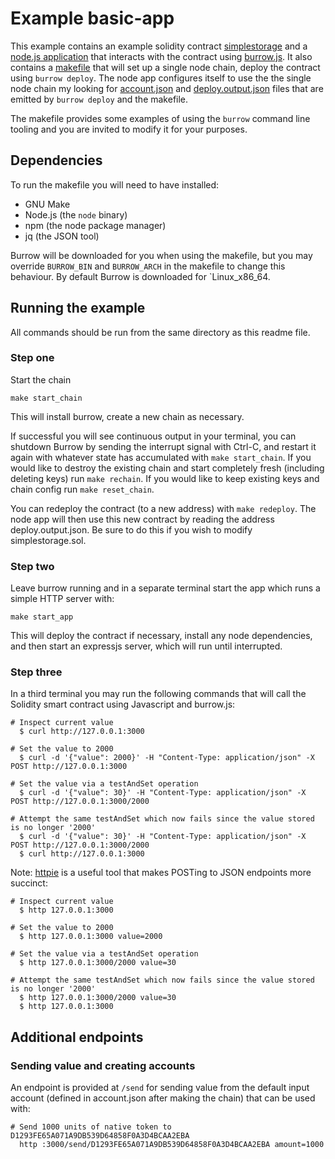 # Example basic-app

This example contains an example solidity contract [simplestorage](simplestorage.sol) and a [node.js application](app.js) that interacts with the contract using [burrow.js](../../burrow.js/README.md). It also contains a [makefile](makefile) that will set up a single node chain, deploy the contract using `burrow deploy`. The node app configures itself to use the the single node chain my looking for [account.json](account.json) and [deploy.output.json](deploy.output.json) files that are emitted by `burrow deploy` and the makefile.

The makefile provides some examples of using the `burrow` command line tooling and you are invited to modify it for your purposes.

## Dependencies
To run the makefile you will need to have installed:

- GNU Make
- Node.js (the `node` binary)
- npm (the node package manager)
- jq (the JSON tool)

Burrow will be downloaded for you when using the makefile, but you may override `BURROW_BIN` and `BURROW_ARCH` in the makefile to change this behaviour. By default Burrow is downloaded for `Linux_x86_64.

## Running the example

All commands should be run from the same directory as this readme file.

### Step one
Start the chain

```shell
make start_chain
```

This will install burrow, create a new chain as necessary.

If successful you will see continuous output in your terminal, you can shutdown Burrow by sending the interrupt signal with Ctrl-C, and restart it again with whatever state has accumulated with `make start_chain`. If you would like to destroy the existing chain and start completely fresh (including deleting keys) run `make rechain`. If you would like to keep existing keys and chain config run `make reset_chain`.

You can redeploy the contract (to a new address) with `make redeploy`. The node app will then use this new contract by reading the address deploy.output.json. Be sure to do this if you wish to modify simplestorage.sol.

### Step two
Leave burrow running and in a separate terminal start the app which runs a simple HTTP server with:

```shell
make start_app
```

This will deploy the contract if necessary, install any node dependencies, and then start an expressjs server, which will run until interrupted.

### Step three
In a third terminal you may run the following commands that will call the Solidity smart contract using Javascript and burrow.js:

```shell
# Inspect current value
  $ curl http://127.0.0.1:3000
  
# Set the value to 2000
  $ curl -d '{"value": 2000}' -H "Content-Type: application/json" -X POST http://127.0.0.1:3000
  
# Set the value via a testAndSet operation
  $ curl -d '{"value": 30}' -H "Content-Type: application/json" -X POST http://127.0.0.1:3000/2000
  
# Attempt the same testAndSet which now fails since the value stored is no longer '2000'
  $ curl -d '{"value": 30}' -H "Content-Type: application/json" -X POST http://127.0.0.1:3000/2000
  $ curl http://127.0.0.1:3000
```

Note: [httpie](https://httpie.org/) is a useful tool that makes POSTing to JSON endpoints more succinct:

```shell
# Inspect current value
  $ http 127.0.0.1:3000
  
# Set the value to 2000
  $ http 127.0.0.1:3000 value=2000
  
# Set the value via a testAndSet operation
  $ http 127.0.0.1:3000/2000 value=30
  
# Attempt the same testAndSet which now fails since the value stored is no longer '2000'
  $ http 127.0.0.1:3000/2000 value=30
  $ http 127.0.0.1:3000
```

## Additional endpoints

### Sending value and creating accounts

An endpoint is provided at `/send` for sending value from the default input account (defined in account.json after making the chain) that can be used with:

```shell
# Send 1000 units of native token to D1293FE65A071A9DB539D64858F0A3D4BCAA2EBA
  http :3000/send/D1293FE65A071A9DB539D64858F0A3D4BCAA2EBA amount=1000
```
